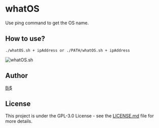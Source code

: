 # whatOS
Use ping command to get the OS name.

## How to use?
```./whatOS.sh + ipAddress or ./PATH/whatOS.sh + ipAddress```

![whatOS.sh](https://github.com/BiS-9/whatOS/blob/main/whatOS.png)

## Author
[Bi$](https://github.com/BiS-9)

## License
This project is under the  GPL-3.0 License - see the [LICENSE.md](https://github.com/BiS-9/scriptGenerator/blob/main/LICENSE) file for more details.
